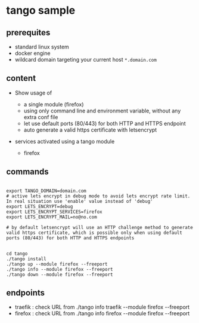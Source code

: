 # tango sample

## prerequites

* standard linux system
* docker engine
* wildcard domain targeting your current host `*.domain.com`

## content

* Show usage of
    * a single module (firefox)
    * using only command line and environment variable, without any extra conf file
    * let use default ports (80/443) for both HTTP and HTTPS endpoint
    * auto generate a valid https certificate with letsencrypt

* services activated using a tango module
    * firefox


## commands

```

export TANGO_DOMAIN=domain.com
# active lets encrypt in debug mode to avoid lets encrypt rate limit. In real situation use 'enable' value instead of 'debug'
export LETS_ENCRYPT=debug
export LETS_ENCRYPT_SERVICES=firefox
export LETS_ENCRYPT_MAIL=no@no.com

# by default letsencrypt will use an HTTP challenge method to generate valid https certificate, which is possible only when using default ports (80/443) for both HTTP and HTTPS endpoints


cd tango
./tango install
./tango up --module firefox --freeport
./tango info --module firefox --freeport
./tango down --module firefox --freeport

```

## endpoints

* traefik : check URL from ./tango info traefik --module firefox --freeport
* firefox : check URL from ./tango info firefox --module firefox --freeport